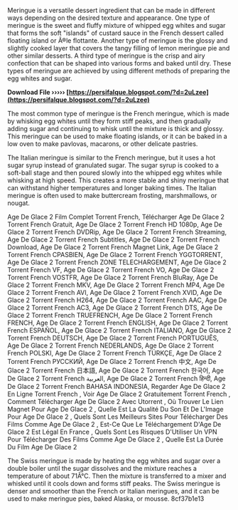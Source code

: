 
 
Meringue is a versatile dessert ingredient that can be made in different ways depending on the desired texture and appearance. One type of meringue is the sweet and fluffy mixture of whipped egg whites and sugar that forms the soft "islands" of custard sauce in the French dessert called floating island or Ã®le flottante. Another type of meringue is the glossy and slightly cooked layer that covers the tangy filling of lemon meringue pie and other similar desserts. A third type of meringue is the crisp and airy confection that can be shaped into various forms and baked until dry. These types of meringue are achieved by using different methods of preparing the egg whites and sugar.
 
**Download File ››››› [https://persifalque.blogspot.com/?d=2uLzee](https://persifalque.blogspot.com/?d=2uLzee)**


  
The most common type of meringue is the French meringue, which is made by whisking egg whites until they form stiff peaks, and then gradually adding sugar and continuing to whisk until the mixture is thick and glossy. This meringue can be used to make floating islands, or it can be baked in a low oven to make pavlovas, macarons, or other delicate pastries.
  
The Italian meringue is similar to the French meringue, but it uses a hot sugar syrup instead of granulated sugar. The sugar syrup is cooked to a soft-ball stage and then poured slowly into the whipped egg whites while whisking at high speed. This creates a more stable and shiny meringue that can withstand higher temperatures and longer baking times. The Italian meringue is often used to make buttercream frosting, marshmallows, or nougat.
 
Age De Glace 2 Film Complet Torrent French,  Télécharger Age De Glace 2 Torrent French Gratuit,  Age De Glace 2 Torrent French HD 1080p,  Age De Glace 2 Torrent French DVDRip,  Age De Glace 2 Torrent French Streaming,  Age De Glace 2 Torrent French Subtitles,  Age De Glace 2 Torrent French Download,  Age De Glace 2 Torrent French Magnet Link,  Age De Glace 2 Torrent French CPASBIEN,  Age De Glace 2 Torrent French YGGTORRENT,  Age De Glace 2 Torrent French ZONE TELECHARGEMENT,  Age De Glace 2 Torrent French VF,  Age De Glace 2 Torrent French VO,  Age De Glace 2 Torrent French VOSTFR,  Age De Glace 2 Torrent French BluRay,  Age De Glace 2 Torrent French MKV,  Age De Glace 2 Torrent French MP4,  Age De Glace 2 Torrent French AVI,  Age De Glace 2 Torrent French XVID,  Age De Glace 2 Torrent French H264,  Age De Glace 2 Torrent French AAC,  Age De Glace 2 Torrent French AC3,  Age De Glace 2 Torrent French DTS,  Age De Glace 2 Torrent French TRUEFRENCH,  Age De Glace 2 Torrent French FRENCH,  Age De Glace 2 Torrent French ENGLISH,  Age De Glace 2 Torrent French ESPAÑOL,  Age De Glace 2 Torrent French ITALIANO,  Age De Glace 2 Torrent French DEUTSCH,  Age De Glace 2 Torrent French PORTUGUÊS,  Age De Glace 2 Torrent French NEDERLANDS,  Age De Glace 2 Torrent French POLSKI,  Age De Glace 2 Torrent French TÜRKÇE,  Age De Glace 2 Torrent French РУССКИЙ,  Age De Glace 2 Torrent French 中文,  Age De Glace 2 Torrent French 日本語,  Age De Glace 2 Torrent French 한국어,  Age De Glace 2 Torrent French العربية,  Age De Glace 2 Torrent French हिन्दी,  Age De Glace 2 Torrent French BAHASA INDONESIA,  Regarder Age De Glace 2 En Ligne Torrent French ,  Voir Age De Glace 2 Gratuitement Torrent French ,  Comment Télécharger Age De Glace 2 Avec Utorrent ,  Où Trouver Le Lien Magnet Pour Age De Glace 2 ,  Quelle Est La Qualité Du Son Et De L'Image Pour Age De Glace 2 ,  Quels Sont Les Meilleurs Sites Pour Télécharger Des Films Comme Age De Glace 2 ,  Est-Ce Que Le Téléchargement D'Age De Glace 2 Est Légal En France ,  Quels Sont Les Risques D'Utiliser Un VPN Pour Télécharger Des Films Comme Age De Glace 2 ,  Quelle Est La Durée Du Film Age De Glace 2
  
The Swiss meringue is made by heating the egg whites and sugar over a double boiler until the sugar dissolves and the mixture reaches a temperature of about 71Â°C. Then the mixture is transferred to a mixer and whisked until it cools down and forms stiff peaks. The Swiss meringue is denser and smoother than the French or Italian meringues, and it can be used to make meringue pies, baked Alaska, or mousse.
 8cf37b1e13
 
